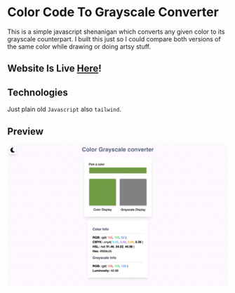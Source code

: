 # Color Code To Grayscale Converter

This is a simple javascript shenanigan which converts any given color to its grayscale counterpart. I built this just so I could compare both versions of the same color while drawing or doing artsy stuff.

## Website Is Live [Here](https://blankscreen-exe.github.io/ColorToGrayScale-converter/)!

## Technologies

Just plain old `Javascript` also `tailwind`.

## Preview

![preview](./docs/preview.png)
